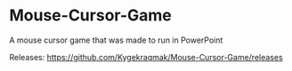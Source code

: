 # Mouse-Cursor-Game

A mouse cursor game that was made to run in PowerPoint

Releases: https://github.com/Kygekraqmak/Mouse-Cursor-Game/releases
